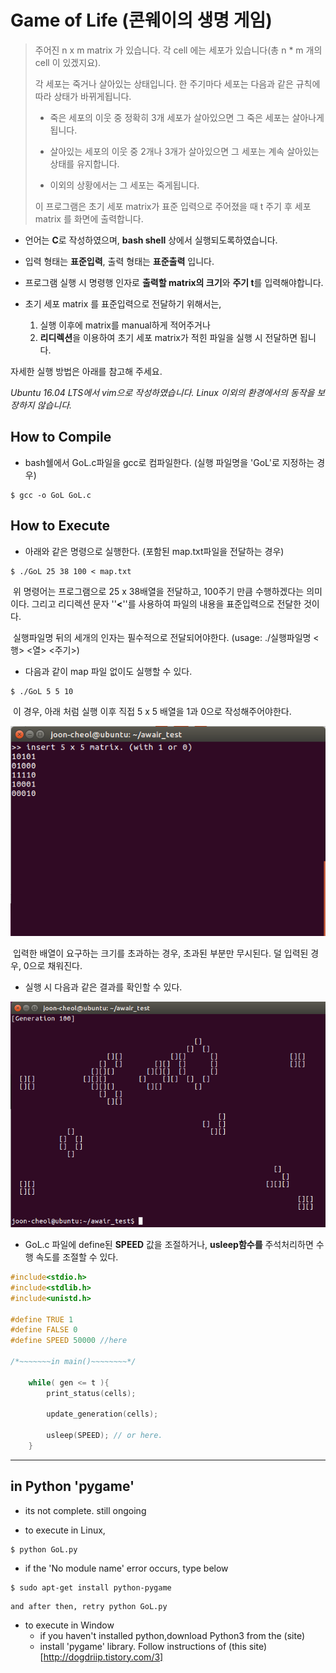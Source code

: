 # Game of Life (콘웨이의 생명 게임)

> 주어진 n x m matrix 가 있습니다. 각 cell 에는 세포가 있습니다(총 n * m 개의 cell 이 있겠지요). 
>
> 각 세포는 죽거나 살아있는 상태입니다. 한 주기마다 세포는 다음과 같은 규칙에 따라 상태가 바뀌게됩니다.
>
> - 죽은 세포의 이웃 중 정확히 3개 세포가 살아있으면 그 죽은 세포는 살아나게 됩니다.
>
> - 살아있는 세포의 이웃 중 2개나 3개가 살아있으면 그 세포는 계속 살아있는 상태를 유지합니다.
>
> - 이외의 상황에서는 그 세포는 죽게됩니다.
>
> 이 프로그램은 초기 세포 matrix가 표준 입력으로 주어졌을 때 t 주기 후 세포 matrix 를 화면에 출력합니다.



- 언어는 **C**로 작성하였으며, **bash shell** 상에서 실행되도록하였습니다.

- 입력 형태는 **표준입력**, 출력 형태는 **표준출력** 입니다.

- 프로그램 실행 시 명령행 인자로 **출력할 matrix의 크기**와 **주기 t**를 입력해야합니다.

- 초기 세포 matrix 를 표준입력으로 전달하기 위해서는,

	1. 실행 이후에 matrix를 manual하게 적어주거나
	2. **리디렉션**을 이용하여 초기 세포 matrix가 적힌 파일을 실행 시 전달하면 됩니다. 



자세한 실행 방법은 아래를 참고해 주세요.

*Ubuntu 16.04 LTS에서 vim으로 작성하였습니다. Linux 이외의 환경에서의 동작을 보장하지 않습니다.*



## How to Compile

- bash쉘에서 GoL.c파일을 gcc로 컴파일한다. (실행 파일명을 'GoL'로 지정하는 경우)

```
$ gcc -o GoL GoL.c
```



## How to Execute

- 아래와 같은 명령으로 실행한다. (포함된 map.txt파일을 전달하는 경우)

```
$ ./GoL 25 38 100 < map.txt
```

​	위 명령어는 프로그램으로 25 x 38배열을 전달하고, 100주기 만큼 수행하겠다는 의미이다.
	그리고 리디렉션 문자 ''**<**''를 사용하여 파일의 내용을 표준입력으로 전달한 것이다.

​	실행파일명 뒤의 세개의 인자는 필수적으로 전달되어야한다. (usage:  ./실행파일명 <행> <열> <주기>) 



- 다음과 같이 map 파일 없이도 실행할 수 있다.

```
$ ./GoL 5 5 10
```

​	이 경우, 아래 처럼 실행 이후 직접 5 x 5 배열을 1과 0으로 작성해주어야한다.

![image1](./images/image1.png)

​	입력한 배열이 요구하는 크기를 초과하는 경우, 초과된 부분만 무시된다. 덜 입력된 경우, 0으로 채워진다.



- 실행 시 다음과 같은 결과를 확인할 수 있다.

![image2](./images/image2.png)

- GoL.c 파일에 define된 **SPEED** 값을 조절하거나, **usleep함수를** 주석처리하면 수행 속도를 조절할 수 있다.

```c
#include<stdio.h>
#include<stdlib.h>
#include<unistd.h>

#define TRUE 1
#define FALSE 0
#define SPEED 50000 //here

/*~~~~~~~in main()~~~~~~~~*/

	while( gen <= t ){
		print_status(cells);
		
		update_generation(cells);
		
		usleep(SPEED); // or here. 
	}

```
---
## in Python 'pygame'

- its not complete. still ongoing

- to execute in Linux, 
```
$ python GoL.py
```

- if the 'No module name' error occurs, type below

```
$ sudo apt-get install python-pygame
```
	and after then, retry python GoL.py

- to execute in Window
	- if you haven't installed python,download Python3 from the (site)
	- install 'pygame' library. Follow instructions of (this site)[http://dogdriip.tistory.com/3]
